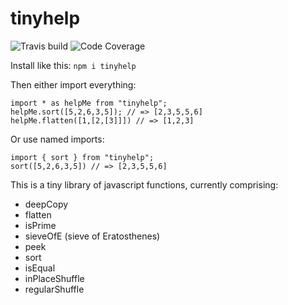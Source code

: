 # tinyhelp

![Travis build](https://img.shields.io/travis/johnptmcdonald/tinyhelp)
![Code Coverage](https://img.shields.io/codecov/c/github/johnptmcdonald/tinyhelp)

Install like this:
`npm i tinyhelp`

Then either import everything:

```
import * as helpMe from "tinyhelp";
helpMe.sort([5,2,6,3,5]); // => [2,3,5,5,6]
helpMe.flatten([1,[2,[3]]]) // => [1,2,3]
```

Or use named imports:

```
import { sort } from "tinyhelp";
sort([5,2,6,3,5]) // => [2,3,5,5,6]

```

This is a tiny library of javascript functions, currently comprising:

- deepCopy
- flatten
- isPrime
- sieveOfE (sieve of Eratosthenes)
- peek
- sort
- isEqual
- inPlaceShuffle
- regularShuffle

